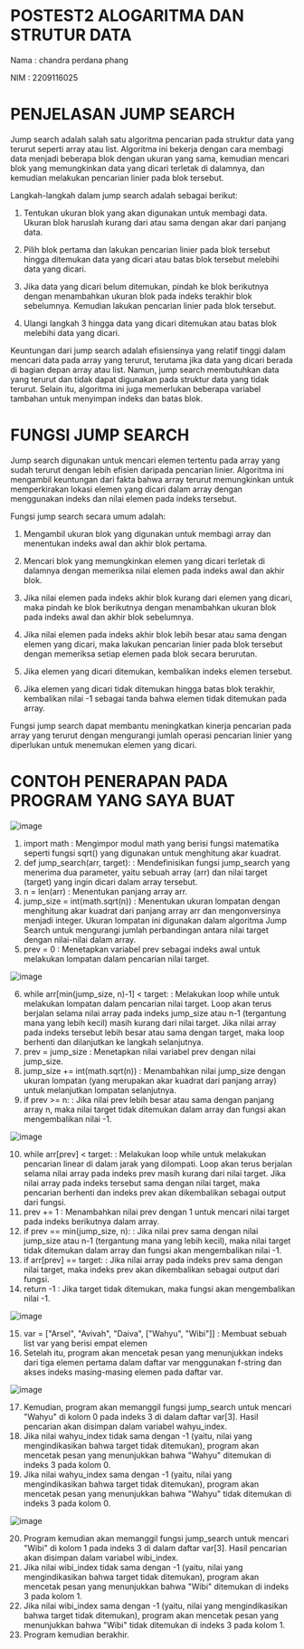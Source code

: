 # POSTEST2 ALOGARITMA DAN STRUTUR DATA

Nama : chandra perdana phang

NIM : 2209116025

# PENJELASAN JUMP SEARCH

Jump search adalah salah satu algoritma pencarian pada struktur data yang terurut seperti array atau list. Algoritma ini bekerja dengan cara membagi data menjadi beberapa blok dengan ukuran yang sama, kemudian mencari blok yang memungkinkan data yang dicari terletak di dalamnya, dan kemudian melakukan pencarian linier pada blok tersebut.

Langkah-langkah dalam jump search adalah sebagai berikut:

1. Tentukan ukuran blok yang akan digunakan untuk membagi data. Ukuran blok haruslah kurang dari atau sama dengan akar dari panjang data.

2. Pilih blok pertama dan lakukan pencarian linier pada blok tersebut hingga ditemukan data yang dicari atau batas blok tersebut melebihi data yang dicari.

3. Jika data yang dicari belum ditemukan, pindah ke blok berikutnya dengan menambahkan ukuran blok pada indeks terakhir blok sebelumnya. Kemudian lakukan pencarian
   linier pada blok tersebut.

4. Ulangi langkah 3 hingga data yang dicari ditemukan atau batas blok melebihi data yang dicari.

Keuntungan dari jump search adalah efisiensinya yang relatif tinggi dalam mencari data pada array yang terurut, terutama jika data yang dicari berada di bagian depan array atau list. Namun, jump search membutuhkan data yang terurut dan tidak dapat digunakan pada struktur data yang tidak terurut. Selain itu, algoritma ini juga memerlukan beberapa variabel tambahan untuk menyimpan indeks dan batas blok.

# FUNGSI JUMP SEARCH

Jump search digunakan untuk mencari elemen tertentu pada array yang sudah terurut dengan lebih efisien daripada pencarian linier. Algoritma ini mengambil keuntungan dari fakta bahwa array terurut memungkinkan untuk memperkirakan lokasi elemen yang dicari dalam array dengan menggunakan indeks dan nilai elemen pada indeks tersebut.

Fungsi jump search secara umum adalah:

1. Mengambil ukuran blok yang digunakan untuk membagi array dan menentukan indeks awal dan akhir blok pertama.

2. Mencari blok yang memungkinkan elemen yang dicari terletak di dalamnya dengan memeriksa nilai elemen pada indeks awal dan akhir blok.

3. Jika nilai elemen pada indeks akhir blok kurang dari elemen yang dicari, maka pindah ke blok berikutnya dengan menambahkan ukuran blok pada indeks awal dan akhir blok sebelumnya.

4. Jika nilai elemen pada indeks akhir blok lebih besar atau sama dengan elemen yang dicari, maka lakukan pencarian linier pada blok tersebut dengan memeriksa setiap elemen pada blok secara berurutan.

5. Jika elemen yang dicari ditemukan, kembalikan indeks elemen tersebut.

6. Jika elemen yang dicari tidak ditemukan hingga batas blok terakhir, kembalikan nilai -1 sebagai tanda bahwa elemen tidak ditemukan pada array.

Fungsi jump search dapat membantu meningkatkan kinerja pencarian pada array yang terurut dengan mengurangi jumlah operasi pencarian linier yang diperlukan untuk menemukan elemen yang dicari.

# CONTOH PENERAPAN PADA PROGRAM YANG SAYA BUAT

![image](https://user-images.githubusercontent.com/126861865/223981730-e7edf78e-ee94-4e64-9834-71e332317684.png)


1.	import math : Mengimpor modul math yang berisi fungsi matematika seperti fungsi sqrt() yang digunakan untuk menghitung akar kuadrat.
2.	def jump_search(arr, target): : Mendefinisikan fungsi jump_search yang menerima dua parameter, yaitu sebuah array (arr) dan nilai target (target) yang ingin dicari dalam array tersebut.
3.	n = len(arr) : Menentukan panjang array arr.
4.	jump_size = int(math.sqrt(n)) : Menentukan ukuran lompatan dengan menghitung akar kuadrat dari panjang array arr dan mengonversinya menjadi integer. Ukuran lompatan ini digunakan dalam algoritma Jump Search untuk mengurangi jumlah perbandingan antara nilai target dengan nilai-nilai dalam array.
5.	prev = 0 : Menetapkan variabel prev sebagai indeks awal untuk melakukan lompatan dalam pencarian nilai target.


![image](https://user-images.githubusercontent.com/126861865/223982393-4217dc2f-5c87-4a89-922f-b4ba1b704489.png)


6.	while arr[min(jump_size, n)-1] < target: : Melakukan loop while untuk melakukan lompatan dalam pencarian nilai target. Loop akan terus berjalan selama nilai array pada indeks jump_size atau n-1 (tergantung mana yang lebih kecil) masih kurang dari nilai target. Jika nilai array pada indeks tersebut lebih besar atau sama dengan target, maka loop berhenti dan dilanjutkan ke langkah selanjutnya.
7.	prev = jump_size : Menetapkan nilai variabel prev dengan nilai jump_size.
8.	jump_size += int(math.sqrt(n)) : Menambahkan nilai jump_size dengan ukuran lompatan (yang merupakan akar kuadrat dari panjang array) untuk melanjutkan lompatan selanjutnya.
9.	if prev >= n: : Jika nilai prev lebih besar atau sama dengan panjang array n, maka nilai target tidak ditemukan dalam array dan fungsi akan mengembalikan nilai -1.


![image](https://user-images.githubusercontent.com/126861865/223983464-1b3b73db-b505-49f4-94b3-ad8a13388a2c.png)


10.	while arr[prev] < target: : Melakukan loop while untuk melakukan pencarian linear di dalam jarak yang dilompati. Loop akan terus berjalan selama nilai array pada indeks prev masih kurang dari nilai target. Jika nilai array pada indeks tersebut sama dengan nilai target, maka pencarian berhenti dan indeks prev akan dikembalikan sebagai output dari fungsi.
11.	prev += 1 : Menambahkan nilai prev dengan 1 untuk mencari nilai target pada indeks berikutnya dalam array.
12.	if prev == min(jump_size, n): : Jika nilai prev sama dengan nilai jump_size atau n-1 (tergantung mana yang lebih kecil), maka nilai target tidak ditemukan dalam array dan fungsi akan mengembalikan nilai -1.
13.	if arr[prev] == target: : Jika nilai array pada indeks prev sama dengan nilai target, maka indeks prev akan dikembalikan sebagai output dari fungsi.
14.	return -1 : Jika target tidak ditemukan, maka fungsi akan mengembalikan nilai -1.


![image](https://user-images.githubusercontent.com/126861865/223985545-c1528938-47d7-4371-86d1-bf63d61081cd.png)


15.	var = ["Arsel", "Avivah", "Daiva", ["Wahyu", "Wibi"]] : Membuat sebuah list var yang berisi empat elemen
16.	Setelah itu, program akan mencetak pesan yang menunjukkan indeks dari tiga elemen pertama dalam daftar var menggunakan f-string dan akses indeks masing-masing elemen pada daftar var.


![image](https://user-images.githubusercontent.com/126861865/223985878-f10cbadb-4a23-4040-bb85-18d25b5275f9.png)


17.	Kemudian, program akan memanggil fungsi jump_search untuk mencari "Wahyu" di kolom 0 pada indeks 3 di dalam daftar var[3]. Hasil pencarian akan disimpan dalam variabel wahyu_index.
18.	Jika nilai wahyu_index tidak sama dengan -1 (yaitu, nilai yang mengindikasikan bahwa target tidak ditemukan), program akan mencetak pesan yang menunjukkan bahwa "Wahyu" ditemukan di indeks 3 pada kolom 0.
19.	Jika nilai wahyu_index sama dengan -1 (yaitu, nilai yang mengindikasikan bahwa target tidak ditemukan), program akan mencetak pesan yang menunjukkan bahwa "Wahyu" tidak ditemukan di indeks 3 pada kolom 0.


![image](https://user-images.githubusercontent.com/126861865/223986311-29cd9caf-57bf-4056-b2cf-4047d2cc9168.png)


20.	Program kemudian akan memanggil fungsi jump_search untuk mencari "Wibi" di kolom 1 pada indeks 3 di dalam daftar var[3]. Hasil pencarian akan disimpan dalam variabel wibi_index.
21.	Jika nilai wibi_index tidak sama dengan -1 (yaitu, nilai yang mengindikasikan bahwa target tidak ditemukan), program akan mencetak pesan yang menunjukkan bahwa "Wibi" ditemukan di indeks 3 pada kolom 1.
22.	Jika nilai wibi_index sama dengan -1 (yaitu, nilai yang mengindikasikan bahwa target tidak ditemukan), program akan mencetak pesan yang menunjukkan bahwa "Wibi" tidak ditemukan di indeks 3 pada kolom 1.
23.	Program kemudian berakhir.
